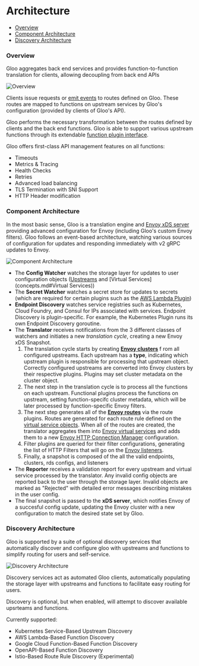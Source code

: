 # Architecture

- [Overview](#Overview)
- [Component Architecture](#component-architecture)
- [Discovery Architecture](#discovery-architecture)


<a name="Overview"></a>

### Overview

Gloo aggregates back end services and provides function-to-function translation for clients, allowing decoupling from back end APIs

![Overview](high_level_architecture.png "High Level Architecture")

Clients issue requests or [emit events](https://github.com/solo-io/gloo-sdk-go) to routes defined on Gloo. These routes are mapped
to functions on upstream services by Gloo's configuration (provided by clients of Gloo's API). 

Gloo performs the necessary transformation between the routes defined by clients and the back end functions. Gloo is able 
to support various upstream functions through its extendable [function plugin interface](https://github.com/solo-io/gloo/blob/master/pkg/plugin/interface.go).

Gloo offers first-class API management features on all functions:

- Timeouts
- Metrics & Tracing
- Health Checks
- Retries
- Advanced load balancing
- TLS Termination with SNI Support
- HTTP Header modification
<!-- TODO: -Authentication -->
<!-- TODO: -JWT/Oauth2 -->




<a name="Component Architecture"></a>

### Component Architecture

In the most basic sense, Gloo is a translation engine and [Envoy xDS server](https://github.com/envoyproxy/data-plane-api/blob/master/XDS_PROTOCOL.md)
 providing advanced configuration for Envoy (including Gloo's custom Envoy filters<!--(TODO)-->). Gloo follows an event-based architecture, watching various sources of configuration for
updates and responding immediately with v2 gRPC updates to Envoy. 


![Component Architecture](component_architecture.png "Component Architecture")

* The **Config Watcher** watches the storage layer for updates to user configuration objects ([Upstreams](concepts.md#Upstreams) and [Virtual Services](concepts.md#Virtual Services))
* The **Secret Watcher** watches a secret store for updates to secrets (which are required for certain plugins such as the [AWS Lambda Plugin](../plugins/aws.md))
* **Endpoint Discovery** watches service registries such as Kubernetes, Cloud Foundry, and Consul for IPs associated with services. 
Endpoint Discovery is plugin-specific. For example, the Kubernetes Plugin<!--(TODO)--> runs its own Endpoint Discovery goroutine.
* The **Translator** receives notifications from the 3 different classes of watchers and initiates a new *translation cycle*,
creating a new Envoy xDS Snapshot.
    1. The translation cycle starts by creating **[Envoy clusters](https://www.envoyproxy.io/docs/envoy/latest/api-v1/cluster_manager/cluster.html?highlight=cluster)** f
    rom all configured upstreams. Each upstream has a **type**,
    indicating which upstream plugin<!--(TODO)--> is responsible for processing that upstream object. Correctly configured upstreams are 
    converted into Envoy clusters by their respective plugins. Plugins may set cluster metadata on the cluster object.
    1. The next step in the translation cycle is to process all the functions on each upstream. Functional plugins<!--(TODO)--> process
    the functions on upstream, setting function-specifc cluster metadata, which will be later processed by function-specific Envoy
    filters.
    1. The next step generates all of the **[Envoy routes](https://www.envoyproxy.io/docs/envoy/latest/api-v2/api/v2/route/route.proto.html?highlight=route)** 
    via the route plugins<!--(TODO)-->. Routes are generated for 
    each route rule defined on the [virtual service objects](../v1/virtualservice.md). When all of the routes are created, the translator aggregates them
    into [Envoy virtual services](https://www.envoyproxy.io/docs/envoy/latest/api-v1/route_config/vService.html?highlight=virtual%20host)
    and adds them to a new [Envoy HTTP Connection Manager](https://www.envoyproxy.io/docs/envoy/latest/api-v1/route_config/vService.html?highlight=virtual%20host)
    configuration.
    1. Filter plugins<!--(TODO)--> are queried for their filter configurations, generating the list of HTTP Filters that will go 
    on the [Envoy listeners](https://www.envoyproxy.io/docs/envoy/latest/api-v1/listeners/listeners).
    1. Finally, a snapshot is composed of the all the valid endpoints, clusters, rds configs, and listeners
* The **Reporter** receives a validation report for every upstream and virtual service processed by the translator. Any invalid
  config objects are reported back to the user through the storage layer. Invalid objects are marked as "Rejected" with 
  detailed error messages describing mistakes in the user config.
* The final snapshot is passed to the **xDS server**, which notifies Envoy of a succesful config update, updating the Envoy
cluster with a new configuration to match the desired state set by Gloo.   




<a name="Discovery Architecture"></a>

### Discovery Architecture

Gloo is supported by a suite of optional discovery services<!--(TODO)--> that automatically discover and configure 
gloo with upstreams and functions to simplify routing for users and self-service.  


![Discovery Architecture](discovery_architecture.png "Discovery Architecture")

Discovery services act as automated Gloo clients, automatically populating the storage layer with upstreams and functions
to facilitate easy routing for users.

Discovery is optional, but when enabled, will attempt to discover available upsrteams and functions.

Currently supported:

- Kubernetes Service-Based Upstream Discovery
- AWS Lambda-Based Function Discovery
- Google Cloud Function-Based Function Discovery
- OpenAPI-Based Function Discovery
- Istio-Based Route Rule Discovery (Experimental)

